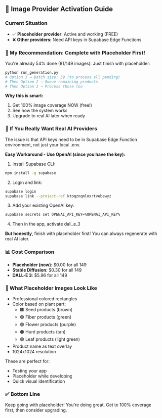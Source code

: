 ## 🎯 Image Provider Activation Guide

### Current Situation
- ✅ **Placeholder provider**: Active and working (FREE)
- ❌ **Other providers**: Need API keys in Supabase Edge Functions

### 🚀 My Recommendation: Complete with Placeholder First!

You're already 54% done (81/149 images). Just finish with placeholder:

```bash
python run_generation.py
# Option 3 → Batch size: 59 (to process all pending)
# Then Option 2 → Queue remaining products
# Then Option 3 → Process those too
```

**Why this is smart:**
1. Get 100% image coverage NOW (free!)
2. See how the system works
3. Upgrade to real AI later when ready

### 🔐 If You Really Want Real AI Providers

The issue is that API keys need to be in Supabase Edge Function environment, not just your local .env.

**Easy Workaround - Use OpenAI (since you have the key):**

1. Install Supabase CLI:
```bash
npm install -g supabase
```

2. Login and link:
```bash
supabase login
supabase link --project-ref ktoqznqmlnxrtvubewyz
```

3. Add your existing OpenAI key:
```bash
supabase secrets set OPENAI_API_KEY=%OPENAI_API_KEY%
```

4. Then in the app, activate dall_e_3

**But honestly**, finish with placeholder first! You can always regenerate with real AI later.

### 📊 Cost Comparison
- **Placeholder (now)**: $0.00 for all 149
- **Stable Diffusion**: $0.30 for all 149  
- **DALL-E 3**: $5.96 for all 149

### 🎨 What Placeholder Images Look Like
- Professional colored rectangles
- Color based on plant part:
  - 🟫 Seed products (brown)
  - 🟢 Fiber products (green)
  - 🟣 Flower products (purple)
  - 🟤 Hurd products (tan)
  - 🟢 Leaf products (light green)
- Product name as text overlay
- 1024x1024 resolution

These are perfect for:
- Testing your app
- Placeholder while developing
- Quick visual identification

### ✅ Bottom Line
Keep going with placeholder! You're doing great. Get to 100% coverage first, then consider upgrading.
